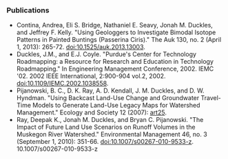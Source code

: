 
### Publications

* Contina, Andrea, Eli S. Bridge, Nathaniel E. Seavy, Jonah M. Duckles, and Jeffrey F. Kelly. "Using Geologgers to Investigate Bimodal Isotope Patterns in Painted Buntings (Passerina Ciris)." The Auk 130, no. 2 (April 1, 2013): 265-72. [doi:10.1525/auk.2013.13003](http://dx.doi.org/10.1525/auk.2013.13003).
* Duckles, J.M., and E.J. Coyle. "Purdue's Center for Technology Roadmapping: a Resource for Research and Education in Technology Roadmapping." In Engineering Management Conference, 2002. IEMC  '02. 2002 IEEE International, 2:900-904 vol.2, 2002. [doi:10.1109/IEMC.2002.1038558](http://dx.doi.org/10.1109/IEMC.2002.1038558).
* Pijanowski, B. C., D. K. Ray, A. D. Kendall, J. M. Duckles, and D. W. Hyndman. "Using Backcast Land-Use Change and Groundwater Travel-Time Models to Generate Land-Use Legacy Maps for Watershed Management." Ecology and Society 12 (2007): [art25](http://www.ecologyandsociety.org/vol12/iss2/art25/).
* Ray, Deepak K., Jonah M. Duckles, and Bryan C. Pijanowski. "The Impact of Future Land Use Scenarios on Runoff Volumes in the Muskegon River Watershed." Environmental Management 46, no. 3 (September 1, 2010): 351-66. [doi:10.1007/s00267-010-9533-z](http://dx.doi.org/10.1007/s00267-010-9533-z).
10.1007/s00267-010-9533-z


